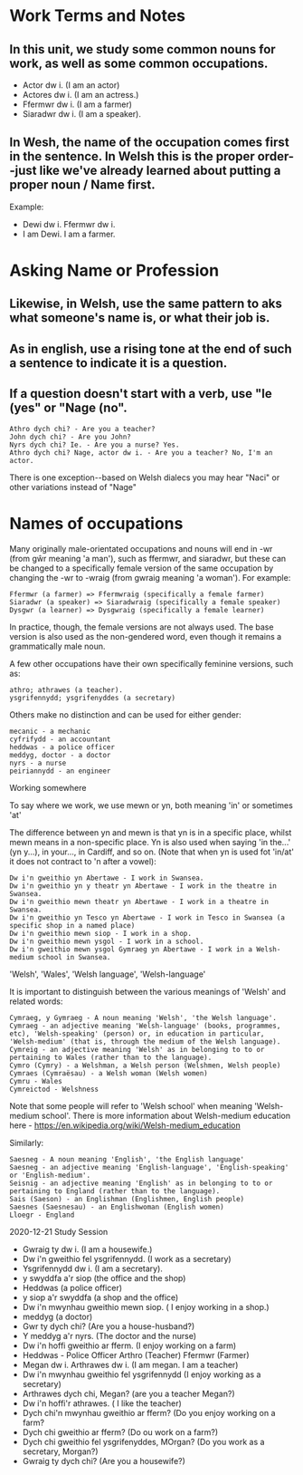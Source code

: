 # Work Terms and Notes
## In this unit, we study some common nouns for work, as well as some common occupations. 

* Actor dw i.  (I am an actor)
* Actores dw i.  (I am an actress.)
* Ffermwr dw i. (I am a farmer)
* Siaradwr dw i.  (I am a speaker).

## In Wesh, the name of the occupation comes first in the sentence.  In Welsh this is the proper order--just like we've already learned about putting a proper noun / Name first.  
Example: 
* Dewi dw i.  Ffermwr dw i.  
* I am Dewi.  I am a farmer. 

# Asking Name or Profession
## Likewise, in Welsh, use the same pattern to aks what someone's name is, or what their job is. 
## As in english, use a rising tone at the end of such a sentence to indicate it is a question. 
##  If a question doesn't start with a verb, use "le (yes" or "Nage (no".



    Athro dych chi? - Are you a teacher?
    John dych chi? - Are you John?
    Nyrs dych chi? Ie. - Are you a nurse? Yes.
    Athro dych chi? Nage, actor dw i. - Are you a teacher? No, I'm an actor.

There is one exception--based on Welsh dialecs you may hear  "Naci" or other variations instead of "Nage" 

# Names of occupations

Many originally male-orientated occupations and nouns will end in -wr (from gŵr meaning 'a man'), such as ffermwr, and siaradwr, but these can be changed to a specifically female version of the same occupation by changing the -wr to -wraig (from gwraig meaning 'a woman'). For example:

    Ffermwr (a farmer) => Ffermwraig (specifically a female farmer)
    Siaradwr (a speaker) => Siaradwraig (specifically a female speaker)
    Dysgwr (a learner) => Dysgwraig (specifically a female learner)

In practice, though, the female versions are not always used. The base version is also used as the non-gendered word, even though it remains a grammatically male noun.

A few other occupations have their own specifically feminine versions, such as:

    athro; athrawes (a teacher).
    ysgrifennydd; ysgrifenyddes (a secretary)

Others make no distinction and can be used for either gender:

    mecanic - a mechanic
    cyfrifydd - an accountant
    heddwas - a police officer
    meddyg, doctor - a doctor
    nyrs - a nurse
    peiriannydd - an engineer

Working somewhere

To say where we work, we use mewn or yn, both meaning 'in' or sometimes 'at'

The difference between yn and mewn is that yn is in a specific place, whilst mewn means in a non-specific place. Yn is also used when saying 'in the...' (yn y...), in your..., in Cardiff, and so on. (Note that when yn is used fot 'in/at' it does not contract to 'n after a vowel):

    Dw i'n gweithio yn Abertawe - I work in Swansea.
    Dw i'n gweithio yn y theatr yn Abertawe - I work in the theatre in Swansea.
    Dw i'n gweithio mewn theatr yn Abertawe - I work in a theatre in Swansea.
    Dw i'n gweithio yn Tesco yn Abertawe - I work in Tesco in Swansea (a specific shop in a named place)
    Dw i'n gweithio mewn siop - I work in a shop.
    Dw i'n gweithio mewn ysgol - I work in a school.
    Dw i'n gweithio mewn ysgol Gymraeg yn Abertawe - I work in a Welsh-medium school in Swansea.

'Welsh', 'Wales', 'Welsh language', 'Welsh-language'

It is important to distinguish between the various meanings of 'Welsh' and related words:

    Cymraeg, y Gymraeg - A noun meaning 'Welsh', 'the Welsh language'.
    Cymraeg - an adjective meaning 'Welsh-language' (books, programmes, etc), 'Welsh-speaking' (person) or, in education in particular, 'Welsh-medium' (that is, through the medium of the Welsh language).
    Cymreig - an adjective meaning 'Welsh' as in belonging to to or pertaining to Wales (rather than to the language).
    Cymro (Cymry) - a Welshman, a Welsh person (Welshmen, Welsh people)
    Cymraes (Cymraësau) - a Welsh woman (Welsh women)
    Cymru - Wales
    Cymreictod - Welshness

Note that some people will refer to 'Welsh school' when meaning 'Welsh-medium school'. There is more information about Welsh-medium education here - https://en.wikipedia.org/wiki/Welsh-medium_education

Similarly:

    Saesneg - A noun meaning 'English', 'the English language'
    Saesneg - an adjective meaning 'English-language', 'English-speaking' or 'English-medium'.
    Seisnig - an adjective meaning 'English' as in belonging to to or pertaining to England (rather than to the language).
    Sais (Saeson) - an Englishman (Englishmen, English people)
    Saesnes (Saesnesau) - an Englishwoman (English women)
    Lloegr - England

2020-12-21 Study Session 
* Gwraig ty dw i. (I am a housewife.)
* Dw i'n gweithio fel ysgrifennydd. (I work as a secretary)
* Ysgrifennydd dw i. (I am a secretary).
* y swyddfa a'r siop (the office and the shop)
* Heddwas (a police officer)
* y siop a'r swyddfa (a shop and the office)
* Dw i'n mwynhau gweithio mewn siop. ( I enjoy working in a shop.)
* meddyg (a doctor)
* Gwr ty dych chi?  (Are you a house-husband?)
* Y meddyg a'r nyrs.  (The doctor and the nurse)
* Dw i'n hoffi gweithio ar fferm. (I enjoy working on a farm)
* Heddwas - Police Officer 
Arthro (Teacher)
Ffermwr (Farmer)
* Megan dw i.  Arthrawes dw i.  (I am megan.  I am a teacher)
* Dw i'n mwynhau gweithio fel ysgrifennydd (I enjoy working as a secretary)
* Arthrawes dych chi, Megan? (are you a teacher Megan?)
* Dw i'n hoffi'r athrawes.  ( I like the teacher)
* Dych chi'n mwynhau gweithio ar fferm? (Do you enjoy working on a farm?
* Dych chi gweithio ar fferm? (Do ou work on a farm?)
* Dych chi gweithio fel ysgrifenyddes, MOrgan?  (Do you work as a secretary, Morgan?)
* Gwraig ty dych chi?  (Are you a housewife?)









